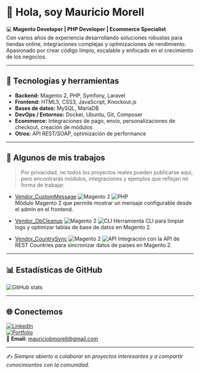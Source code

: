 # 👋 Hola, soy Mauricio Morell

💻 **Magento Developer | PHP Developer | Ecommerce Specialist**  
Con varios años de experiencia desarrollando soluciones robustas para tiendas online, integraciones complejas y optimizaciones de rendimiento.  
Apasionado por crear código limpio, escalable y enfocado en el crecimiento de los negocios.

---

## 🚀 Tecnologías y herramientas

- **Backend:** Magento 2, PHP, Symfony, Laravel  
- **Frontend:** HTML5, CSS3, JavaScript, Knockout.js  
- **Bases de datos:** MySQL, MariaDB  
- **DevOps / Entornos:** Docker, Ubuntu, Git, Composer  
- **Ecommerce:** Integraciones de pago, envío, personalizaciones de checkout, creación de módulos  
- **Otros:** API REST/SOAP, optimización de performance
---

## 📌 Algunos de mis trabajos

> Por privacidad, no todos los proyectos reales pueden publicarse aquí, pero encontrarás módulos, integraciones y ejemplos que reflejan mi forma de trabajar.

- [Vendor_CustomMessage](https://github.com/mauriciobmorelldev/mauriciobmorelldev/tree/main/Vendor_CustomMessage)
  ![Magento 2](https://img.shields.io/badge/Magento-2.4-orange) ![PHP](https://img.shields.io/badge/PHP-7.4%2B-blue)  
  Módulo Magento 2 que permite mostrar un mensaje configurable desde el admin en el frontend.

- [Vendor_DbCleanup](https://github.com/mauriciobmorelldev/mauriciobmorelldev/tree/main/Vendor_DbCleanup)
  ![Magento 2](https://img.shields.io/badge/Magento-2.4-orange) ![CLI](https://img.shields.io/badge/CLI-Tool-lightgrey) 
  Herramienta CLI para limpiar logs y optimizar tablas de base de datos en Magento 2.

- [Vendor_CountrySync](https://github.com/mauriciobmorelldev/mauriciobmorelldev/tree/main/Vendor_CountrySync)
  ![Magento 2](https://img.shields.io/badge/Magento-2.4-orange) ![API](https://img.shields.io/badge/API-Integration-green)
  Integración con la API de REST Countries para sincronizar datos de países en Magento 2.
 

---

## 📊 Estadísticas de GitHub

![GitHub stats](https://github-readme-stats.vercel.app/api?username=mauriciobmorelldev&show_icons=true&theme=default)

---

## 🌐 Conectemos

[![LinkedIn](https://img.shields.io/badge/LinkedIn-Mauricio%20Morell-blue)](https://www.linkedin.com/in/mauricio-morell-8478a6203/)  
[![Portfolio](https://img.shields.io/badge/Portfolio-Croodev.com-green)](https://croodev.com/)  
📧 **Email:** mauriciobmorell@gmail.com

---
✍ *Siempre abierto a colaborar en proyectos interesantes y a compartir conocimientos con la comunidad.*
